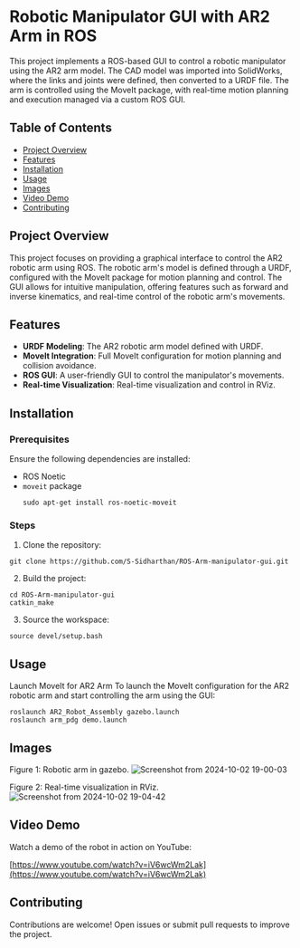 # **Robotic Manipulator GUI with AR2 Arm in ROS**

This project implements a ROS-based GUI to control a robotic manipulator using the AR2 arm model. The CAD model was imported into SolidWorks, where the links and joints were defined, then converted to a URDF file. The arm is controlled using the MoveIt package, with real-time motion planning and execution managed via a custom ROS GUI.

## Table of Contents
- [Project Overview](#project-overview)
- [Features](#features)
- [Installation](#installation)
- [Usage](#usage)
- [Images](#images)
- [Video Demo](#video-demo)
- [Contributing](#contributing)

## Project Overview

This project focuses on providing a graphical interface to control the AR2 robotic arm using ROS. The robotic arm's model is defined through a URDF, configured with the MoveIt package for motion planning and control. The GUI allows for intuitive manipulation, offering features such as forward and inverse kinematics, and real-time control of the robotic arm's movements.

## Features
- **URDF Modeling**: The AR2 robotic arm model defined with URDF.
- **MoveIt Integration**: Full MoveIt configuration for motion planning and collision avoidance.
- **ROS GUI**: A user-friendly GUI to control the manipulator's movements.
- **Real-time Visualization**: Real-time visualization and control in RViz.

## Installation

### Prerequisites

Ensure the following dependencies are installed:

- ROS Noetic
- `moveit` package
  ```
  sudo apt-get install ros-noetic-moveit
  ```

### Steps
1. Clone the repository:
```
git clone https://github.com/S-Sidharthan/ROS-Arm-manipulator-gui.git
```

2. Build the project:
```
cd ROS-Arm-manipulator-gui
catkin_make
```

3. Source the workspace:
```
source devel/setup.bash
```

## Usage
Launch MoveIt for AR2 Arm
To launch the MoveIt configuration for the AR2 robotic arm and start controlling the arm using the GUI:
```
roslaunch AR2_Robot_Assembly gazebo.launch 
roslaunch arm_pdg demo.launch 
```


## Images
Figure 1: Robotic arm in gazebo.
![Screenshot from 2024-10-02 19-00-03](https://github.com/user-attachments/assets/88c23394-795f-427c-a2b2-16ebc71da96a)


Figure 2: Real-time visualization in RViz.
![Screenshot from 2024-10-02 19-04-42](https://github.com/user-attachments/assets/514da9cc-b661-4411-8a3c-d4bb6015d080)

## Video Demo

Watch a demo of the robot in action on YouTube:

[https://www.youtube.com/watch?v=iV6wcWm2Lak](https://www.youtube.com/watch?v=iV6wcWm2Lak)

## Contributing
Contributions are welcome! Open issues or submit pull requests to improve the project.
